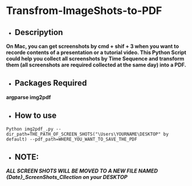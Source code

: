 
# Transfrom-ImageShots-to-PDF
- ## Descripytion 
**On Mac, you can get screenshots by cmd + shif + 3 when you want to recorde contents of a presentation or a tutorial video. This Python Script could help you collect all screenshots by Time Sequence and transform them (all screenshots are required collected at the same day) into a PDF.**

- ## Packages Required
**argparse img2pdf**

- ## How to use
```
Python img2pdf_.py --dir_path=THE_PATH_OF_SCREEN_SHOTS("\Users\YOURNAME\DESKTOP" by default) --pdf_path=WHERE_YOU_WANT_TO_SAVE_THE_PDF
```

- ## NOTE:
***ALL SCREEN SHOTS WILL BE MOVED TO A NEW FILE NAMED {Date}_ScreenShots_Cllection on your DESKTOP***

